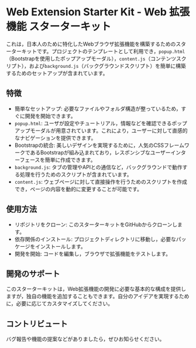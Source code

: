 # Web Extension Starter Kit - Web 拡張機能 スターターキット
これは，日本人のために特化したWebブラウザ拡張機能を構築するためのスターターキットです。プロジェクトのテンプレートとして利用でき，`popup.html`（Bootstrapを使用したポップアップモーダル），`content.js`（コンテンツスクリプト），および`background.js`（バックグラウンドスクリプト）を簡単に構築するためのセットアップが含まれています。

## 特徴
- 簡単なセットアップ: 必要なファイルやフォルダ構造が整っているため，すぐに開発を開始できます。
- `popup.html`: ユーザが設定やチュートリアル，情報などを確認できるポップアップモーダルが用意されています。これにより，ユーザーに対して直感的なナビゲーションを提供できます。
- Bootstrapの統合: 美しいデザインを実現するために，人気のCSSフレームワークであるBootstrapが組み込まれており，レスポンシブなユーザーインターフェースを簡単に作成できます。
- `background.js`: タブの管理やAPIとの通信など，バックグラウンドで動作する処理を行うためのスクリプトが含まれています。
- `content.js`: ウェブページに対して直接操作を行うためのスクリプトを作成でき，ページの内容を動的に変更することが可能です。

## 使用方法
- リポジトリをクローン: このスターターキットをGitHubからクローンします。
- 依存関係のインストール: プロジェクトディレクトリに移動し，必要なパッケージをインストールします。
- 開発を開始: コードを編集し，ブラウザで拡張機能をテストします。

## 開発のサポート
このスターターキットは，Web拡張機能の開発に必要な基本的な構成を提供しますが，独自の機能を追加することもできます。自分のアイデアを実現するために，必要に応じてカスタマイズしてください。

## コントリビュート
バグ報告や機能の提案などがありましたら，ぜひお知らせください。


